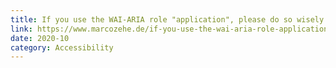```yaml
---
title: If you use the WAI-ARIA role "application", please do so wisely!
link: https://www.marcozehe.de/if-you-use-the-wai-aria-role-application-please-do-so-wisely/
date: 2020-10
category: Accessibility
---
```

